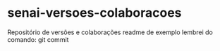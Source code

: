 ﻿# senai-versoes-colaboracoes
Repositório de versões e colaborações
readme de exemplo
lembrei do comando: git commit
